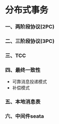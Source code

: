 # 分布式事务

### 一、两阶段协议(2PC)

### 二、三阶段协议(3PC)

### 三、TCC

### 四、最终一致性
* 可靠消息投递模式
* 补偿模式

### 五、本地消息表

### 六、中间件seata

